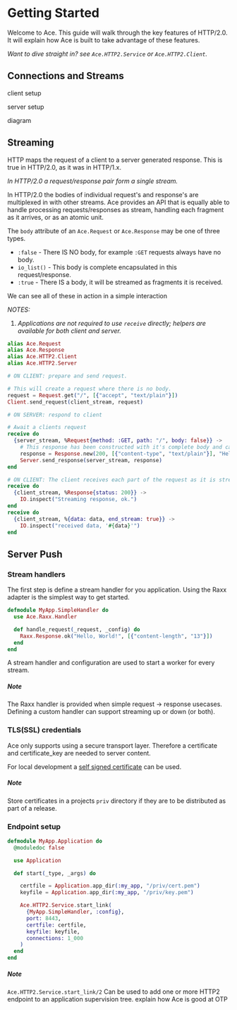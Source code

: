 # Getting Started

Welcome to Ace.
This guide will walk through the key features of HTTP/2.0.
It will explain how Ace is built to take advantage of these features.

*Want to dive straight in? see `Ace.HTTP2.Service` or `Ace.HTTP2.Client`.*

## Connections and Streams
client setup

server setup

diagram

## Streaming

HTTP maps the request of a client to a server generated response.
This is true in HTTP/2.0, as it was in HTTP/1.x.

*In HTTP/2.0 a request/response pair form a single stream.*

In HTTP/2.0 the bodies of individual request's and response's are multiplexed in with other streams.
Ace provides an API that is equally able to handle processing requests/responses as stream, handling each fragment as it arrives, or as an atomic unit.

The `body` attribute of an `Ace.Request` or `Ace.Response` may be one of three types.

- `:false` - There IS NO body, for example `:GET` requests always have no body.
- `io_list()` - This body is complete encapsulated in this request/response.
- `:true` - There IS a body, it will be streamed as fragments it is received.

We can see all of these in action in a simple interaction

*NOTES:*

1. *Applications are not required to use `receive` directly; helpers are available for both client and server.*

```elixir
alias Ace.Request
alias Ace.Response
alias Ace.HTTP2.Client
alias Ace.HTTP2.Server

# ON CLIENT: prepare and send request.

# This will create a request where there is no body.
request = Request.get("/", [{"accept", "text/plain"}])
Client.send_request(client_stream, request)

# ON SERVER: respond to client

# Await a clients request
receive do
  {server_stream, %Request{method: :GET, path: "/", body: false}} ->
    # This response has been constructed with it's complete body and can be sent as a whole.
    response = Response.new(200, [{"content-type", "text/plain"}], "Hello, World!")
    Server.send_response(server_stream, response)
end

# ON CLIENT: The client receives each part of the request as it is streamed
receive do
  {client_stream, %Response{status: 200}} ->
    IO.inspect("Streaming response, ok.")
end
receive do
  {client_stream, %{data: data, end_stream: true}} ->
    IO.inspect("received data, '#{data}'")
end
```

## Server Push

###

### Stream handlers

The first step is define a stream handler for you application.
Using the Raxx adapter is the simplest way to get started.

```elixir
defmodule MyApp.SimpleHandler do
  use Ace.Raxx.Handler

  def handle_request(_request, _config) do
    Raxx.Response.ok("Hello, World!", [{"content-length", "13"}])
  end
end
```

A stream handler and configuration are used to start a worker for every stream.

##### Note

The Raxx handler is provided when simple request -> response usecases.
Defining a custom handler can support streaming up or down (or both).

### TLS(SSL) credentials

Ace only supports using a secure transport layer.
Therefore a certificate and certificate_key are needed to server content.

For local development a [self signed certificate](http://how2ssl.com/articles/openssl_commands_and_tips/) can be used.

##### Note

Store certificates in a projects `priv` directory if they are to be distributed as part of a release.

### Endpoint setup

```elixir
defmodule MyApp.Application do
  @moduledoc false

  use Application

  def start(_type, _args) do

    certfile = Application.app_dir(:my_app, "/priv/cert.pem")
    keyfile = Application.app_dir(:my_app, "/priv/key.pem")

    Ace.HTTP2.Service.start_link(
      {MyApp.SimpleHandler, :config},
      port: 8443,
      certfile: certfile,
      keyfile: keyfile,
      connections: 1_000
    )
  end
end
```

##### Note

`Ace.HTTP2.Service.start_link/2` Can be used to add one or more HTTP2 endpoint to an application supervision tree.
explain how Ace is good at OTP

